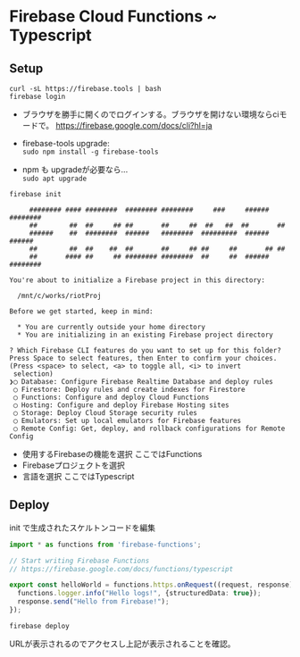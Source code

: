 Firebase Cloud Functions ~ Typescript
====

Setup
----
```
curl -sL https://firebase.tools | bash
firebase login
```
* ブラウザを勝手に開くのでログインする。ブラウザを開けない環境ならciモードで。
  https://firebase.google.com/docs/cli?hl=ja

* firebase-tools upgrade:  
`sudo npm install -g firebase-tools`
  
*  npm も upgradeが必要なら...  
`sudo apt upgrade`
   


```
firebase init

     ######## #### ########  ######## ########     ###     ######  ########
     ##        ##  ##     ## ##       ##     ##  ##   ##  ##       ##
     ######    ##  ########  ######   ########  #########  ######  ######
     ##        ##  ##    ##  ##       ##     ## ##     ##       ## ##
     ##       #### ##     ## ######## ########  ##     ##  ######  ########

You're about to initialize a Firebase project in this directory:

  /mnt/c/works/riotProj

Before we get started, keep in mind:

  * You are currently outside your home directory
  * You are initializing in an existing Firebase project directory

? Which Firebase CLI features do you want to set up for this folder? Press Space to select features, then Enter to confirm your choices. (Press <space> to select, <a> to toggle all, <i> to invert
 selection)
❯◯ Database: Configure Firebase Realtime Database and deploy rules
 ◯ Firestore: Deploy rules and create indexes for Firestore
 ◯ Functions: Configure and deploy Cloud Functions
 ◯ Hosting: Configure and deploy Firebase Hosting sites
 ◯ Storage: Deploy Cloud Storage security rules
 ◯ Emulators: Set up local emulators for Firebase features
 ◯ Remote Config: Get, deploy, and rollback configurations for Remote Config
 ```

* 使用するFirebaseの機能を選択 ここではFunctions
* Firebaseプロジェクトを選択
* 言語を選択 ここではTypescript

Deploy
----
init で生成されたスケルトンコードを編集
```funtions/src/index.ts
import * as functions from 'firebase-functions';

// Start writing Firebase Functions
// https://firebase.google.com/docs/functions/typescript

export const helloWorld = functions.https.onRequest((request, response) => {
  functions.logger.info("Hello logs!", {structuredData: true});
  response.send("Hello from Firebase!");
});
```

```
firebase deploy
```
URLが表示されるのでアクセスし上記が表示されることを確認。




